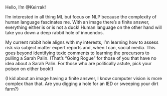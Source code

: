 Hello, I’m @Keirrak!

I’m interested in all thing ML but focus on NLP because the complexity of human language fascinates me. 
With an image there’s a finite answer, everything either is or is not a duck! Human language on the other hand will take you down a deep rabbit hole of innuendos. 

My current rabbit hole aligns with my interests, I’m learning how to assess risk via subject matter expert reports and, when I can, social media. 
This goes beyond identifying toxic comments to learning the precursors to pulling a Sarah Palin. (That’s “Going Rogue” for those of you that have no idea about a Sarah Palin. For those who are politically astute, pick your poison on either book!)

(I kid about an image having a finite answer, I know computer vision is more complex than that. Are you digging a hole for an IED or sweeping your dirt farm?)


<!---
Keirrak/Keirrak is a ✨ special ✨ repository because its `README.md` (this file) appears on your GitHub profile.
You can click the Preview link to take a look at your changes.
--->
